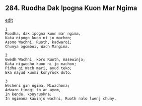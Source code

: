 
## 284.  Ruodha Dak Ipogna Kuon Mar Ngima
[edit](https://docs.google.com/document/d/1U%2D6VK_QmAbU1qX22Lx%2DWXf44aOYBaG89/edit?mode=html)



    1
    Ruodha, dak ipogna kuon mar ngima,
    Kaka nipogo kuon ni jo machon;
    Asomo Wachni, Ruoth, kadwaroi;
    Chunya ogomboi, Wach Mangima.

    2
    Gwedh Wachni, koro Ruoth, masewinjo;
    Kaka nigwedho kuon ni jo machon;
    Pidha gi Wach mari, ayud teko;
    Eka nayud kuomi konyruok duto.

    3
    Wecheni gin ngima, Miwachona;
    Adwaro timogi to an ayom,
    In kende, konyruokna;
    In ngimana kawinjo wachni, Ruoth nalo lwenj chuny.
